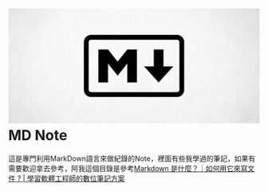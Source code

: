 ![markdown](assets/2022-02-27-08-13-57.png)
MD Note
===
這是專門利用MarkDown語言來做紀錄的Note，裡面有些我學過的筆記，如果有需要歡迎拿去參考，阿我這個目錄是參考[Markdown 是什麼？｜如何用它來寫文件 ? | 學習軟體工程師的數位筆記方案](https://gamma-ray-studio.blogspot.com/2020/10/markdown.html)
